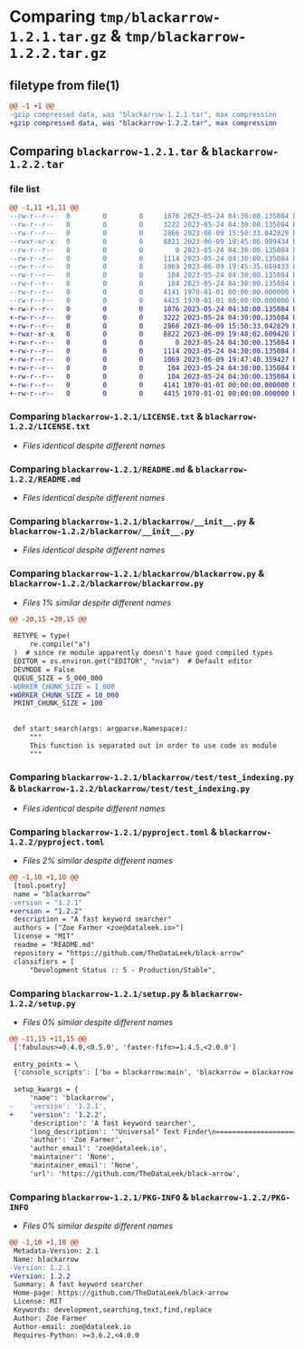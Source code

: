 # Comparing `tmp/blackarrow-1.2.1.tar.gz` & `tmp/blackarrow-1.2.2.tar.gz`

## filetype from file(1)

```diff
@@ -1 +1 @@
-gzip compressed data, was "blackarrow-1.2.1.tar", max compression
+gzip compressed data, was "blackarrow-1.2.2.tar", max compression
```

## Comparing `blackarrow-1.2.1.tar` & `blackarrow-1.2.2.tar`

### file list

```diff
@@ -1,11 +1,11 @@
--rw-r--r--   0        0        0     1076 2023-05-24 04:30:00.135084 blackarrow-1.2.1/LICENSE.txt
--rw-r--r--   0        0        0     3222 2023-05-24 04:30:00.135084 blackarrow-1.2.1/README.md
--rw-r--r--   0        0        0     2866 2023-06-09 15:50:33.042829 blackarrow-1.2.1/blackarrow/__init__.py
--rwxr-xr-x   0        0        0     8821 2023-06-09 19:45:06.989434 blackarrow-1.2.1/blackarrow/blackarrow.py
--rw-r--r--   0        0        0        0 2023-05-24 04:30:00.135084 blackarrow-1.2.1/blackarrow/test/__init__.py
--rw-r--r--   0        0        0     1114 2023-05-24 04:30:00.135084 blackarrow-1.2.1/blackarrow/test/test_indexing.py
--rw-r--r--   0        0        0     1069 2023-06-09 19:45:35.669433 blackarrow-1.2.1/pyproject.toml
--rw-r--r--   0        0        0      104 2023-05-24 04:30:00.135084 blackarrow-1.2.1/sample/tester.txt
--rw-r--r--   0        0        0      104 2023-05-24 04:30:00.135084 blackarrow-1.2.1/sample/tester2.txt
--rw-r--r--   0        0        0     4141 1970-01-01 00:00:00.000000 blackarrow-1.2.1/setup.py
--rw-r--r--   0        0        0     4415 1970-01-01 00:00:00.000000 blackarrow-1.2.1/PKG-INFO
+-rw-r--r--   0        0        0     1076 2023-05-24 04:30:00.135084 blackarrow-1.2.2/LICENSE.txt
+-rw-r--r--   0        0        0     3222 2023-05-24 04:30:00.135084 blackarrow-1.2.2/README.md
+-rw-r--r--   0        0        0     2866 2023-06-09 15:50:33.042829 blackarrow-1.2.2/blackarrow/__init__.py
+-rwxr-xr-x   0        0        0     8822 2023-06-09 19:48:02.609420 blackarrow-1.2.2/blackarrow/blackarrow.py
+-rw-r--r--   0        0        0        0 2023-05-24 04:30:00.135084 blackarrow-1.2.2/blackarrow/test/__init__.py
+-rw-r--r--   0        0        0     1114 2023-05-24 04:30:00.135084 blackarrow-1.2.2/blackarrow/test/test_indexing.py
+-rw-r--r--   0        0        0     1069 2023-06-09 19:47:48.359427 blackarrow-1.2.2/pyproject.toml
+-rw-r--r--   0        0        0      104 2023-05-24 04:30:00.135084 blackarrow-1.2.2/sample/tester.txt
+-rw-r--r--   0        0        0      104 2023-05-24 04:30:00.135084 blackarrow-1.2.2/sample/tester2.txt
+-rw-r--r--   0        0        0     4141 1970-01-01 00:00:00.000000 blackarrow-1.2.2/setup.py
+-rw-r--r--   0        0        0     4415 1970-01-01 00:00:00.000000 blackarrow-1.2.2/PKG-INFO
```

### Comparing `blackarrow-1.2.1/LICENSE.txt` & `blackarrow-1.2.2/LICENSE.txt`

 * *Files identical despite different names*

### Comparing `blackarrow-1.2.1/README.md` & `blackarrow-1.2.2/README.md`

 * *Files identical despite different names*

### Comparing `blackarrow-1.2.1/blackarrow/__init__.py` & `blackarrow-1.2.2/blackarrow/__init__.py`

 * *Files identical despite different names*

### Comparing `blackarrow-1.2.1/blackarrow/blackarrow.py` & `blackarrow-1.2.2/blackarrow/blackarrow.py`

 * *Files 1% similar despite different names*

```diff
@@ -20,15 +20,15 @@
 
 RETYPE = type(
     re.compile("a")
 )  # since re module apparently doesn't have good compiled types
 EDITOR = os.environ.get("EDITOR", "nvim")  # Default editor
 DEVMODE = False
 QUEUE_SIZE = 5_000_000
-WORKER_CHUNK_SIZE = 1_000
+WORKER_CHUNK_SIZE = 10_000
 PRINT_CHUNK_SIZE = 100
 
 
 def start_search(args: argparse.Namespace):
     """
     This function is separated out in order to use code as module
     """
```

### Comparing `blackarrow-1.2.1/blackarrow/test/test_indexing.py` & `blackarrow-1.2.2/blackarrow/test/test_indexing.py`

 * *Files identical despite different names*

### Comparing `blackarrow-1.2.1/pyproject.toml` & `blackarrow-1.2.2/pyproject.toml`

 * *Files 2% similar despite different names*

```diff
@@ -1,10 +1,10 @@
 [tool.poetry]
 name = "blackarrow"
-version = "1.2.1"
+version = "1.2.2"
 description = "A fast keyword searcher"
 authors = ["Zoe Farmer <zoe@dataleek.io>"]
 license = "MIT"
 readme = "README.md"
 repository = "https://github.com/TheDataLeek/black-arrow"
 classifiers = [
     "Development Status :: 5 - Production/Stable",
```

### Comparing `blackarrow-1.2.1/setup.py` & `blackarrow-1.2.2/setup.py`

 * *Files 0% similar despite different names*

```diff
@@ -11,15 +11,15 @@
 ['fabulous>=0.4.0,<0.5.0', 'faster-fifo>=1.4.5,<2.0.0']
 
 entry_points = \
 {'console_scripts': ['ba = blackarrow:main', 'blackarrow = blackarrow:main']}
 
 setup_kwargs = {
     'name': 'blackarrow',
-    'version': '1.2.1',
+    'version': '1.2.2',
     'description': 'A fast keyword searcher',
     'long_description': '"Universal" Text Finder\n=======================\n\n[![Test Status](https://travis-ci.org/TheDataLeek/black-arrow.svg?branch=master)](https://travis-ci.org/TheDataLeek/black-arrow)\n[![Coverage Status](https://coveralls.io/repos/github/TheDataLeek/black-arrow/badge.svg?branch=master)](https://coveralls.io/github/TheDataLeek/black-arrow?branch=master)\n\nIt\'s basically just grep in python... Nothing fancy, just an easy extensible way\nto find things....\n\nYeah, I know, it\'s "reinventing the wheel" but ehhh, this is easier to extend to\ncover any and all weird cases without having to memorize a bunch of obscure\ncombinations of bash commands.\n\nThat out of the way, let\'s talk about what this *actually does*...\n\n## Quick Overview\n\nEssentially Black Arrow (or `ba` for short) is a way to search through every line in every file and\nfind matching keyword *or* regular expressions. It uses smart case, so if the search term is all\nlowercase it defaults to case-insensitive (mostly for ease of use).\n\n![png](./img/demo.png)\n\nYou can also supply it with regular expressions and it handles them natively.\n\n![png](./img/demo2.png)\n\nOther features include -\n\n* excluding certain files or paths,\n* replacing any matches that have been found,\n* specifying the max depth to search (good for large directory structures),\n* "pipe" mode for unix piping,\n* open the files in the `$EDITOR` for manual parsing. \n\n## Installation\n\n```\n┬─[zoe@fillory:~/Dropbox/Projects/black-arrow]─[09:22:12 PM]\n╰─>$ pip install --user blackarrow\n```\n\n## Black-Arrow Script\n\n```bash\n┬─[zoe@fillory:~/Dropbox/Projects/black-arrow]─[09:33:40 PM]\n╰─>$ ./black-arrow/blackarrow.py -h\nusage: ba [-h] [-d DIRECTORIES [DIRECTORIES ...]] [-i IGNORE [IGNORE ...]]\n          [-f FILENAME [FILENAME ...]] [-w WORKERS] [-p] [-e] [-l]\n          [-r REPLACE] [-D DEPTH] [--dev]\n          R\n\npositional arguments:\n  R                     Search term (regular expression)\n\noptional arguments:\n  -h, --help            show this help message and exit\n  -d DIRECTORIES [DIRECTORIES ...], --directories DIRECTORIES [DIRECTORIES ...]\n                        Director(y|ies) to run against\n  -i IGNORE [IGNORE ...], --ignore IGNORE [IGNORE ...]\n                        Things to ignore (regular expressions)\n  -f FILENAME [FILENAME ...], --filename FILENAME [FILENAME ...]\n                        Filename search term(s)\n  -w WORKERS, --workers WORKERS\n                        Number of workers to use (default numcores, with\n                        fallback 6 unless set)\n  -p, --pipe            Run in "pipe" mode with brief output\n  -e, --edit            Edit the files?\n  -l, --lower           Check strict lower case?\n  -r REPLACE, --replace REPLACE\n                        Replace text found in place with supplied\n  -D DEPTH, --depth DEPTH\n                        Directory depth to search in\n  --dev                 Run in development mode (NO OUTPUT)\n```\n\n#### The Name\n\n*"Arrow! Black arrow! I have saved you to the last. You have never failed me and\nI have always recovered you. I had you from my father and he from of old. If\never you came from the forges of the true king under the Mountain, go now and\nspeed well!"*\n\n― J.R.R. Tolkien, The Hobbit\n',
     'author': 'Zoe Farmer',
     'author_email': 'zoe@dataleek.io',
     'maintainer': 'None',
     'maintainer_email': 'None',
     'url': 'https://github.com/TheDataLeek/black-arrow',
```

### Comparing `blackarrow-1.2.1/PKG-INFO` & `blackarrow-1.2.2/PKG-INFO`

 * *Files 0% similar despite different names*

```diff
@@ -1,10 +1,10 @@
 Metadata-Version: 2.1
 Name: blackarrow
-Version: 1.2.1
+Version: 1.2.2
 Summary: A fast keyword searcher
 Home-page: https://github.com/TheDataLeek/black-arrow
 License: MIT
 Keywords: development,searching,text,find,replace
 Author: Zoe Farmer
 Author-email: zoe@dataleek.io
 Requires-Python: >=3.6.2,<4.0.0
```

